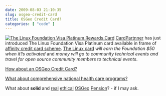 ```yaml
---
date: 2009-08-03 21:10:35
slug: osgeo-credit-card
title: OSGeo Credit Card?
categories: [ "code" ]
---
```


[![The Linux Foundation Visa Platinum Rewards Card](http://us.personalcard.net/allaboutme/designer/pcs/getpublicdesign.aspx?cardimageid=3w1yj25l5)](http://www.linuxfoundation.org/news-media/announcements/2009/07/linux-foundation-introduces-linux-branded-affinity-visa-platinum%C2%AE-c) [CardPartnner](http://www.cardpartner.com/) has just introduced The Linux Foundation Visa Platinum card available in frame of [affinity credit card scheme](http://en.wikipedia.org/wiki/Affinity_credit_card_scheme). [The Linux card](http://blogs.zdnet.com/open-source/?p=4577&tag=nl.e539) _will earn the Foundation $50 when it?s activated_ and _money will go to community technical events and travel for open source community members to technical events_.





[How about an OSGeo Credit Card?](http://lists.osgeo.org/pipermail/discuss/2009-August/005615.html)




[What about comprehensive national health care programs?](http://lists.osgeo.org/pipermail/discuss/2009-August/005616.html)




What about **solid** and [real](http://en.wikipedia.org/wiki/Co-operative_Bank) [ethical](http://www.guardian.co.uk/money/2002/may/21/ethicalmoney) [OSGeo](http://osgeo.org/) [Pension](http://en.wikipedia.org/wiki/Pension)? - if I may ask.
